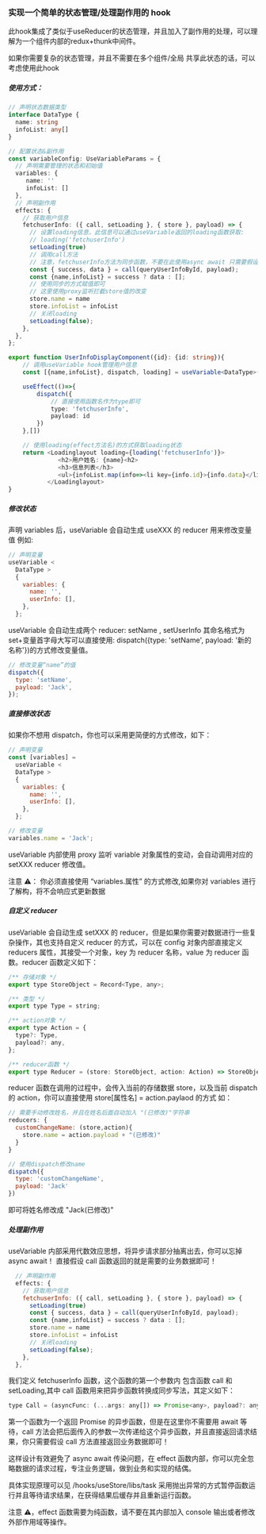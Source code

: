 ### 实现一个简单的状态管理/处理副作用的 hook

此hook集成了类似于useReducer的状态管理，并且加入了副作用的处理，可以理解为一个组件内部的redux+thunk中间件。

如果你需要复杂的状态管理，并且不需要在多个组件/全局 共享此状态的话，可以考虑使用此hook

##### 使用方式：
```typescript
// 声明状态数据类型
interface DataType {
  name: string
  infoList: any[]
}

// 配置状态&副作用
const variableConfig: UseVariableParams = {
  // 声明需要管理的状态和初始值
  variables: {
     name: ''
     infoList: []
  },
  // 声明副作用
  effects: {
    // 获取用户信息
    fetchuserInfo: ({ call, setLoading }, { store }, payload) => {
      // 设置loading信息，此信息可以通过useVariable返回的loading函数获取:
      // loading('fetchuserInfo')
      setLoading(true)
      // 调用call方法
      // 注意，fetchuserInfo方法为同步函数，不要在此使用async await 只需要假设call方法返回的就是用户数据即可！
      const { success, data } = call(queryUserInfoById, payload);
      const {name,infoList} = success ? data : [];
      // 使用同步的方式赋值即可
      // 这里使用proxy监听拦截store值的改变
      store.name = name
      store.infoList = infoList
      // 关闭loading
      setLoading(false);
    },
  },
};

export function UserInfoDisplayComponent({id}: {id: string}){
    // 调用useVariable hook管理用户信息
    const [{name,infoList}, dispatch, loading] = useVariable<DataType>(variableConfig);

    useEffect(()=>{
        dispatch({
            // 直接使用函数名作为type即可
            type: 'fetchuserInfo',
            payload: id
        })
    },[])

    // 使用loading(effect方法名)的方式获取loading状态
    return <Loadinglayout loading={loading('fetchuserInfo')}>
              <h2>用户姓名: {name}<h2>
              <h3>信息列表</h3>
              <ul>{infoList.map(info=><li key={info.id}>{info.data}</li>)}</ul>
           </Loadinglayout>
}

```

##### 修改状态

声明 variables 后，useVariable 会自动生成 useXXX 的 reducer 用来修改变量值 例如:

```javascript
// 声明变量
useVariable <
  DataType >
  {
    variables: {
      name: '',
      userInfo: [],
    },
  };
```

useVariable 会自动生成两个 reducer: setName , setUserInfo 其命名格式为 set+变量首字母大写可以直接使用: dispatch({type: 'setName', payload: '新的名称'})的方式修改变量值。

```javascript
// 修改变量“name”的值
dispatch({
  type: 'setName',
  payload: 'Jack',
});
```

##### 直接修改状态

如果你不想用 dispatch，你也可以采用更简便的方式修改，如下：

```javascript
// 声明变量
const [variables] =
  useVariable <
  DataType >
  {
    variables: {
      name: '',
      userInfo: [],
    },
  };

// 修改变量
variables.name = 'Jack';
```

useVariable 内部使用 proxy 监听 variable 对象属性的变动，会自动调用对应的 setXXX reducer 修改值。

注意 ⚠️： 你必须直接使用 “variables.属性” 的方式修改,如果你对 variables 进行了解构，将不会响应式更新数据

##### 自定义 reducer

useVariable 会自动生成 setXXX 的 reducer，但是如果你需要对数据进行一些复杂操作，其也支持自定义 reducer 的方式，可以在 config 对象内部直接定义 reducers 属性，其接受一个对象，key 为 reducer 名称，value 为 reducer 函数。reducer 函数定义如下：

```javascript
/** 存储对象 */
export type StoreObject = Record<Type, any>;

/** 类型 */
export type Type = string;

/** action对象 */
export type Action = {
  type?: Type,
  payload?: any,
};

/** reducer函数 */
export type Reducer = (store: StoreObject, action: Action) => StoreObject;
```

reducer 函数在调用的过程中，会传入当前的存储数据 store，以及当前 dispatch 的 action，你可以直接使用 store[属性名] = action.paylaod 的方式 如：

```javascript
// 需要手动修改姓名，并且在姓名后面自动加入 "(已修改)"字符串
reducers: {
  customChangeName: (store,action){
    store.name = action.payload + "(已修改)"
  }
}

// 使用dispatch修改name
dispatch({
  type: 'customChangeName',
  payload: 'Jack'
})

```

即可将姓名修改成 "Jack(已修改)"

##### 处理副作用

useVariable 内部采用代数效应思想，将异步请求部分抽离出去，你可以忘掉 async await！ 直接假设 call 函数返回的就是需要的业务数据即可！

```javascript
  // 声明副作用
  effects: {
    // 获取用户信息
    fetchuserInfo: ({ call, setLoading }, { store }, payload) => {
      setLoading(true)
      const { success, data } = call(queryUserInfoById, payload);
      const {name,infoList} = success ? data : [];
      store.name = name
      store.infoList = infoList
      // 关闭loading
      setLoading(false);
    },
  },
```

我们定义 fetchuserInfo 函数，这个函数的第一个参数内 包含函数 call 和 setLoading,其中 call 函数用来把异步函数转换成同步写法，其定义如下：

```javascript
type Call = (asyncFunc: (...args: any[]) => Promise<any>, payload?: any) => any;
```

第一个函数为一个返回 Promise 的异步函数，但是在这里你不需要用 await 等待，call 方法会把后面传入的参数一次传递给这个异步函数，并且直接返回请求结果，你只需要假设 call 方法直接返回业务数据即可！

这样设计有效避免了 async await 传染问题，在 effect 函数内部，你可以完全忽略数据的请求过程，专注业务逻辑，做到业务和实现的结偶。

具体实现原理可以见 /hooks/useStore/libs/task 采用抛出异常的方式暂停函数运行并且等待请求结果，在获得结果后缓存并且重新运行函数。

注意 ⚠️，effect 函数需要为纯函数，请不要在其内部加入 console 输出或者修改外部作用域等操作。
